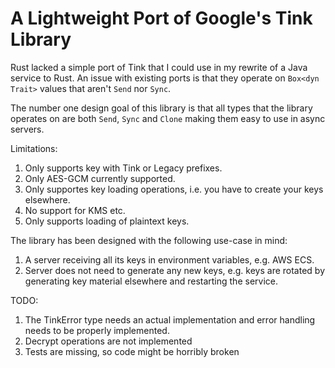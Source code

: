 # A Lightweight Port of Google's Tink Library

Rust lacked a simple port of Tink that I could use in my rewrite of a Java service to Rust.
An issue with existing ports is that they operate on `Box<dyn Trait>` values that aren't
`Send` nor `Sync`.

The number one design goal of this library is that all types that the library operates on
are both `Send`, `Sync` and `Clone` making them easy to use in async servers.

Limitations:

1. Only supports key with Tink or Legacy prefixes.
1. Only AES-GCM currently supported.
1. Only supportes key loading operations, i.e. you have to create your keys elsewhere.
1. No support for KMS etc.
1. Only supports loading of plaintext keys.

The library has been designed with the following use-case in mind:

1. A server receiving all its keys in environment variables, e.g. AWS ECS.
1. Server does not need to generate any new keys, e.g. keys are rotated by generating
   key material elsewhere and restarting the service.

TODO:

1. The TinkError type needs an actual implementation and error handling needs to be properly implemented.
1. Decrypt operations are not implemented
1. Tests are missing, so code might be horribly broken
